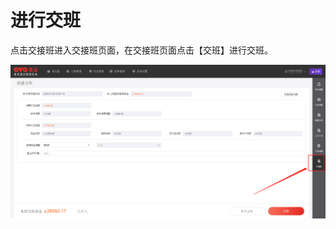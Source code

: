 # 进行交班

点击交接班进入交接班页面，在交接班页面点击【交班】进行交班。

![&#x70B9;&#x51FB;&#x4FA7;&#x8FB9;&#x680F;&#x4EA4;&#x63A5;&#x73ED;&#x6309;&#x94AE;&#xFF0C;&#x8FDB;&#x5165;&#x4EA4;&#x63A5;&#x73ED;&#x9875;&#x9762;](../../.gitbook/assets/image%20%2872%29.png)

